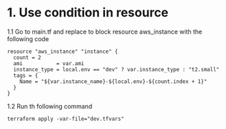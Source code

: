 # 1. Use condition in resource

1.1 Go to main.tf and replace to block resource aws_instance with the following code
```
resource "aws_instance" "instance" {
  count = 2
  ami           = var.ami
  instance_type = local.env == "dev" ? var.instance_type : "t2.small"
  tags = {
    Name = "${var.instance_name}-${local.env}-${count.index + 1}"
  }
}
```

1.2 Run th following command
```
terraform apply -var-file="dev.tfvars"
```

